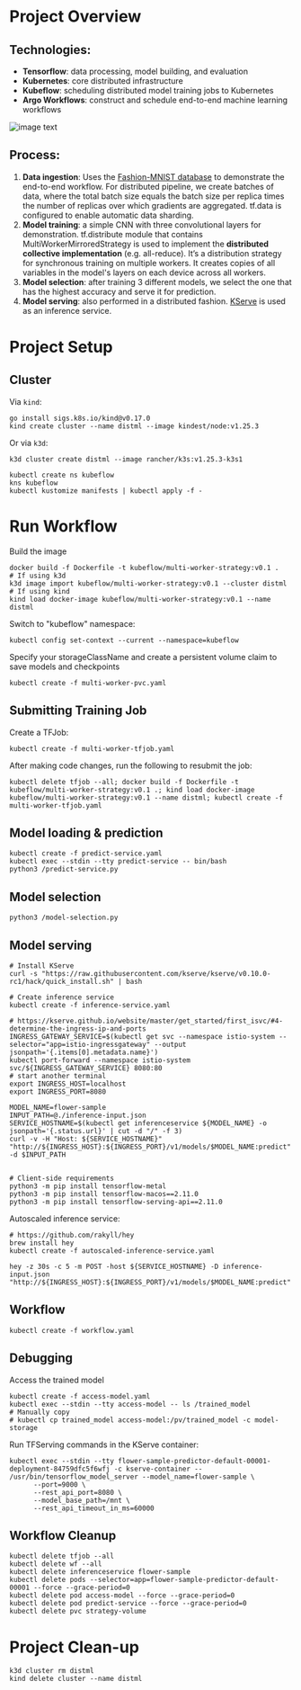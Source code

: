 # Project Overview

## Technologies:
- **Tensorflow**: data processing, model building, and evaluation
- **Kubernetes**: core distributed infrastructure
- **Kubeflow**: scheduling distributed model training jobs to Kubernetes
- **Argo Workflows**: construct and schedule end-to-end machine learning workflows 

![image text](https://user-images.githubusercontent.com/13562152/267079117-b63d4304-b6f0-465e-b2c2-8eab04484c60.png)

## Process:
1. **Data ingestion**: Uses the [Fashion-MNIST database](https://github.com/zalandoresearch/fashion-mnist) to demonstrate the end-to-end workflow. For distributed pipeline, we create batches of data, where the total batch size equals the batch size per replica times the number of replicas over which gradients are aggregated. tf.data is configured to enable automatic data sharding. 
2. **Model training**: a simple CNN with three convolutional layers for demonstration. tf.distribute module that contains MultiWorkerMirroredStrategy is used to implement the **distributed collective implementation** (e.g. all-reduce). It’s a distribution strategy for synchronous training on multiple workers. It creates copies of all variables in the model's layers on each device across all workers. 
3. **Model selection**: after training 3 different models, we select the one that has the highest accuracy and serve it for prediction. 
4. **Model serving**: also performed in a distributed fashion. [KServe](https://github.com/kserve/kserve) is used as an inference service. 


# Project Setup

## Cluster

Via `kind`:

```
go install sigs.k8s.io/kind@v0.17.0
kind create cluster --name distml --image kindest/node:v1.25.3
```

Or via `k3d`:

```
k3d cluster create distml --image rancher/k3s:v1.25.3-k3s1
```


```
kubectl create ns kubeflow
kns kubeflow
kubectl kustomize manifests | kubectl apply -f -
```

# Run Workflow
Build the image
```
docker build -f Dockerfile -t kubeflow/multi-worker-strategy:v0.1 .
# If using k3d
k3d image import kubeflow/multi-worker-strategy:v0.1 --cluster distml
# If using kind
kind load docker-image kubeflow/multi-worker-strategy:v0.1 --name distml
```

Switch to "kubeflow" namespace:
```
kubectl config set-context --current --namespace=kubeflow
```

Specify your storageClassName and create a persistent volume claim to save 
models and checkpoints
```
kubectl create -f multi-worker-pvc.yaml
```

## Submitting Training Job

Create a TFJob:
```
kubectl create -f multi-worker-tfjob.yaml
```

After making code changes, run the following to resubmit the job:
```
kubectl delete tfjob --all; docker build -f Dockerfile -t kubeflow/multi-worker-strategy:v0.1 .; kind load docker-image kubeflow/multi-worker-strategy:v0.1 --name distml; kubectl create -f multi-worker-tfjob.yaml
```

## Model loading & prediction

```
kubectl create -f predict-service.yaml
kubectl exec --stdin --tty predict-service -- bin/bash
python3 /predict-service.py
```

## Model selection

```
python3 /model-selection.py
```

## Model serving

```
# Install KServe
curl -s "https://raw.githubusercontent.com/kserve/kserve/v0.10.0-rc1/hack/quick_install.sh" | bash

# Create inference service
kubectl create -f inference-service.yaml

# https://kserve.github.io/website/master/get_started/first_isvc/#4-determine-the-ingress-ip-and-ports
INGRESS_GATEWAY_SERVICE=$(kubectl get svc --namespace istio-system --selector="app=istio-ingressgateway" --output jsonpath='{.items[0].metadata.name}')
kubectl port-forward --namespace istio-system svc/${INGRESS_GATEWAY_SERVICE} 8080:80
# start another terminal
export INGRESS_HOST=localhost
export INGRESS_PORT=8080

MODEL_NAME=flower-sample                                                                                                      
INPUT_PATH=@./inference-input.json
SERVICE_HOSTNAME=$(kubectl get inferenceservice ${MODEL_NAME} -o jsonpath='{.status.url}' | cut -d "/" -f 3)
curl -v -H "Host: ${SERVICE_HOSTNAME}" "http://${INGRESS_HOST}:${INGRESS_PORT}/v1/models/$MODEL_NAME:predict" -d $INPUT_PATH


# Client-side requirements
python3 -m pip install tensorflow-metal
python3 -m pip install tensorflow-macos==2.11.0
python3 -m pip install tensorflow-serving-api==2.11.0
```

Autoscaled inference service:
```
# https://github.com/rakyll/hey
brew install hey
kubectl create -f autoscaled-inference-service.yaml

hey -z 30s -c 5 -m POST -host ${SERVICE_HOSTNAME} -D inference-input.json "http://${INGRESS_HOST}:${INGRESS_PORT}/v1/models/$MODEL_NAME:predict"
```

## Workflow

```
kubectl create -f workflow.yaml
```

## Debugging

Access the trained model
```
kubectl create -f access-model.yaml 
kubectl exec --stdin --tty access-model -- ls /trained_model
# Manually copy
# kubectl cp trained_model access-model:/pv/trained_model -c model-storage
```

Run TFServing commands in the KServe container:
```
kubectl exec --stdin --tty flower-sample-predictor-default-00001-deployment-84759dfc5f6wfj -c kserve-container -- /usr/bin/tensorflow_model_server --model_name=flower-sample \
      --port=9000 \
      --rest_api_port=8080 \
      --model_base_path=/mnt \
      --rest_api_timeout_in_ms=60000
```

## Workflow Cleanup

```
kubectl delete tfjob --all
kubectl delete wf --all
kubectl delete inferenceservice flower-sample
kubectl delete pods --selector=app=flower-sample-predictor-default-00001 --force --grace-period=0
kubectl delete pod access-model --force --grace-period=0
kubectl delete pod predict-service --force --grace-period=0
kubectl delete pvc strategy-volume
```



# Project Clean-up

```
k3d cluster rm distml
kind delete cluster --name distml
```
